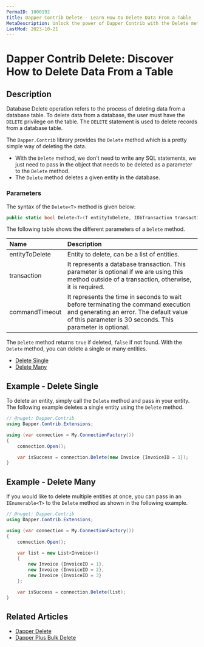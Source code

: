 ```yaml
---
PermaID: 1000192
Title: Dapper Contrib Delete - Learn How to Delete Data From a Table
MetaDescription: Unlock the power of Dapper Contrib with the Delete method to delete data from a table. Learn how to use the simplest way to delete rows from a database table without writing any SQL.
LastMod: 2023-10-21
---
```


# Dapper Contrib Delete: Discover How to Delete Data From a Table

## Description

Database Delete operation refers to the process of deleting data from a database table. To delete data from a database, the user must have the `DELETE` privilege on the table. The `DELETE` statement is used to delete records from a database table.

The `Dapper.Contrib` library provides the `Delete` method which is a pretty simple way of deleting the data. 

 - With the `Delete` method, we don't need to write any SQL statements, we just need to pass in the object that needs to be deleted as a parameter to the `Delete` method.
 - The `Delete` method deletes a given entity in the database. 

### Parameters

The syntax of the `Delete<T>` method is given below:

```csharp
public static bool Delete<T>(T entityToDelete, IDbTransaction transaction = null, int? commandTimeout = null)
```

The following table shows the different parameters of a `Delete` method.

| Name | Description |
| :--- | :---------- |
| entityToDelete | Entity to delete, can be a list of entities. |
| transaction    | It represents a database transaction. This parameter is optional if we are using this method outside of a transaction, otherwise, it is required. |
| commandTimeout | It represents the time in seconds to wait before terminating the command execution and generating an error. The default value of this parameter is 30 seconds. This parameter is optional. |

The `Delete` method returns `true` if deleted, `false` if not found. With the `Delete` method, you can delete a single or many entities.

- [Delete Single](#example---delete-single)
- [Delete Many](#example---delete-single)

## Example - Delete Single

To delete an entity, simply call the `Delete` method and pass in your entity. The following example deletes a single entity using the `Delete` method.

```csharp
// @nuget: Dapper.Contrib 
using Dapper.Contrib.Extensions;

using (var connection = My.ConnectionFactory())
{
    connection.Open();

    var isSuccess = connection.Delete(new Invoice {InvoiceID = 1});
}
```

## Example - Delete Many

If you would like to delete multiple entities at once, you can pass in an `IEnumerable<T>` to the `Delete` method as shown in the following example.

```csharp
// @nuget: Dapper.Contrib 
using Dapper.Contrib.Extensions;

using (var connection = My.ConnectionFactory())
{
    connection.Open();

    var list = new List<Invoice>()
    {
        new Invoice {InvoiceID = 1},
        new Invoice {InvoiceID = 2},
        new Invoice {InvoiceID = 3}
    };

    var isSuccess = connection.Delete(list);
}
```

## Related Articles

- [Dapper Delete](/execute#example-execute-delete)
- [Dapper Plus Bulk Delete](/bulk-delete)